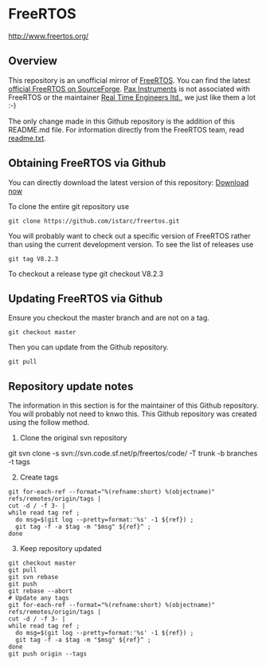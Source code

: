# FreeRTOS
http://www.freertos.org/

## Overview
This repository is an unofficial mirror of [FreeRTOS](http://www.freertos.org/). You can find the latest [official FreeRTOS on SourceForge](http://sourceforge.net/projects/freertos). [Pax Instruments](http://paxinstruments.com/) is not associated with FreeRTOS or the maintainer [Real Time Engineers ltd.](http://www.freertos.org/RTOS-contact-and-support.html), we just like them a lot :-)

The only change made in this Github repository is the addition of this README.md file. For information directly from the FreeRTOS team, read [readme.txt](https://github.com/PaxInstruments/freertos/blob/master/readme.txt).

## Obtaining FreeRTOS via Github
You can directly download the latest version of this repository: [Download now](https://github.com/istarc/freertos/archive/master.zip)

To clone the entire git repository use

`git clone https://github.com/istarc/freertos.git`

You will probably want to check out a specific version of FreeRTOS rather than using the current development version. To see the list of releases use

`git tag V8.2.3`

To checkout a release type
git checkout V8.2.3

## Updating FreeRTOS via Github
Ensure you checkout the master branch and are not on a tag.

`git checkout master`

Then you can update from the Github repository.

`git pull`

## Repository update notes
The information in this section is for the maintainer of this Github repository. You will probably not need to knwo this. This Github repository was created using the follow method.

1. Clone the original svn repository

git svn clone -s svn://svn.code.sf.net/p/freertos/code/ -T trunk -b branches -t tags

2. Create tags
```
git for-each-ref --format="%(refname:short) %(objectname)" refs/remotes/origin/tags | 
cut -d / -f 3- | 
while read tag ref ; 
  do msg=$(git log --pretty=format:'%s' -1 ${ref}) ; 
  git tag -f -a $tag -m "$msg" ${ref}^ ; 
done
```

3. Keep repository updated

```
git checkout master
git pull
git svn rebase
git push
git rebase --abort
# Update any tags
git for-each-ref --format="%(refname:short) %(objectname)" refs/remotes/origin/tags | 
cut -d / -f 3- | 
while read tag ref ; 
  do msg=$(git log --pretty=format:'%s' -1 ${ref}) ; 
  git tag -f -a $tag -m "$msg" ${ref}^ ; 
done
git push origin --tags
```
